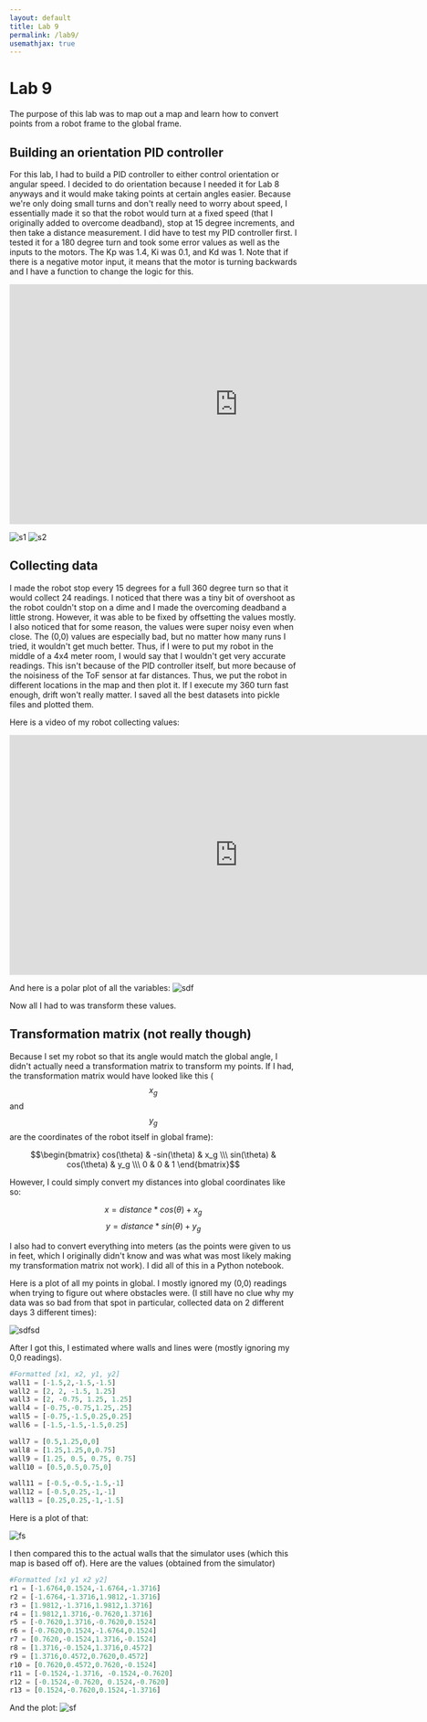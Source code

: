 ```yaml
---
layout: default
title: Lab 9
permalink: /lab9/
usemathjax: true
---
```


# Lab 9
The purpose of this lab was to map out a map and learn how to convert points from a robot frame to the global frame. 

## Building an orientation PID controller
For this lab, I had to build a PID controller to either control orientation or angular speed. I decided to do orientation because I needed it for Lab 8 anyways and it would make taking points at certain angles easier. Because we're only doing small turns and don't really need to worry about speed, I essentially made it so that the robot would turn at a fixed speed (that I originally added to overcome deadband), stop at 15 degree increments, and then take a distance measurement. I did have to test my PID controller first. I tested it for a 180 degree turn and took some error values as well as the inputs to the motors. The Kp was 1.4, Ki was 0.1, and Kd was 1. Note that if there is a negative motor input, it means that the motor is turning backwards and I have a function to change the logic for this. 

<iframe width="800" height="420" src="https://youtube.com/embed/_2hJBe6mLdE?feature=share" title="YouTube video player" frameborder="0" allow="accelerometer; autoplay; clipboard-write; encrypted-media; gyroscope; picture-in-picture; web-share" allowfullscreen></iframe> 

![s1](/Lab9/PID_plot1.png)
![s2](/Lab9/pwm_plot.png)

## Collecting data
I made the robot stop every 15 degrees for a full 360 degree turn so that it would collect 24 readings. I noticed that there was a tiny bit of overshoot as the robot couldn't stop on a dime and I made the overcoming deadband a little strong. However, it was able to be fixed by offsetting the values mostly. I also noticed that for some reason, the values were super noisy even when close. The (0,0) values are especially bad, but no matter how many runs I tried, it wouldn't get much better. Thus, if I were to put my robot in the middle of a 4x4 meter room, I would say that I wouldn't get very accurate readings. This isn't because of the PID controller itself, but more because of the noisiness of the ToF sensor at far distances. Thus, we put the robot in different locations in the map and then plot it. If I execute my 360 turn fast enough, drift won't really matter. I saved all the best datasets into pickle files and plotted them. 

Here is a video of my robot collecting values:
<iframe width="800" height="420" src="https://youtube.com/embed/8Wz0LCVfu2o?feature=share" title="YouTube video player" frameborder="0" allow="accelerometer; autoplay; clipboard-write; encrypted-media; gyroscope; picture-in-picture; web-share" allowfullscreen></iframe> 

And here is a polar plot of all the variables:
![sdf](/Lab9/polar_plot.png)

Now all I had to was transform these values. 
 
## Transformation matrix (not really though)
Because I set my robot so that its angle would match the global angle, I didn't actually need a transformation matrix to transform my points. If I had, the transformation matrix would have looked like this ($$ x_g $$ and $$ y_g $$ are the coordinates of the robot itself in global frame):

$$\begin{bmatrix} cos(\theta) & -sin(\theta) & x_g \\\ sin(\theta) & cos(\theta) & y_g \\\ 0 & 0 & 1 \end{bmatrix}$$

However, I could simply convert my distances into global coordinates like so:

$$ x = distance * cos(\theta) + x_g $$
$$ y = distance * sin(\theta) + y_g $$

I also had to convert everything into meters (as the points were given to us in feet, which I originally didn't know and was what was most likely making my transformation matrix not work). I did all of this in a Python notebook. 

Here is a plot of all my points in global. I mostly ignored my (0,0) readings when trying to figure out where obstacles were. (I still have no clue why my data was so bad from that spot in particular, collected data on 2 different days 3 different times):

![sdfsd](/Lab9/map1.png)

After I got this, I estimated where walls and lines were (mostly ignoring my 0,0 readings).
```python
#Formatted [x1, x2, y1, y2]
wall1 = [-1.5,2,-1.5,-1.5]
wall2 = [2, 2, -1.5, 1.25]
wall3 = [2, -0.75, 1.25, 1.25]
wall4 = [-0.75,-0.75,1.25,.25]
wall5 = [-0.75,-1.5,0.25,0.25]
wall6 = [-1.5,-1.5,-1.5,0.25]

wall7 = [0.5,1.25,0,0]
wall8 = [1.25,1.25,0,0.75]
wall9 = [1.25, 0.5, 0.75, 0.75]
wall10 = [0.5,0.5,0.75,0]

wall11 = [-0.5,-0.5,-1.5,-1]
wall12 = [-0.5,0.25,-1,-1]
wall13 = [0.25,0.25,-1,-1.5]
```
Here is a plot of that:

![fs](/Lab9/map2.png)

I then compared this to the actual walls that the simulator uses (which this map is based off of). Here are the values (obtained from the simulator)
```python
#Formatted [x1 y1 x2 y2]
r1 = [-1.6764,0.1524,-1.6764,-1.3716]
r2 = [-1.6764,-1.3716,1.9812,-1.3716]
r3 = [1.9812,-1.3716,1.9812,1.3716]
r4 = [1.9812,1.3716,-0.7620,1.3716]
r5 = [-0.7620,1.3716,-0.7620,0.1524]
r6 = [-0.7620,0.1524,-1.6764,0.1524]
r7 = [0.7620,-0.1524,1.3716,-0.1524]
r8 = [1.3716,-0.1524,1.3716,0.4572]
r9 = [1.3716,0.4572,0.7620,0.4572]
r10 = [0.7620,0.4572,0.7620,-0.1524]
r11 = [-0.1524,-1.3716, -0.1524,-0.7620]
r12 = [-0.1524,-0.7620, 0.1524,-0.7620]
r13 = [0.1524,-0.7620,0.1524,-1.3716]
```
And the plot:
![sf](/Lab9/map3.png)